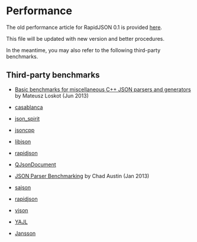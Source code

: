 # Performance

The old performance article for RapidJSON 0.1 is provided [here](https://code.google.com/p/rapidjson/wiki/Performance).

This file will be updated with new version and better procedures.

In the meantime, you may also refer to the following third-party benchmarks.

## Third-party benchmarks

* [Basic benchmarks for miscellaneous C++ JSON parsers and generators](https://github.com/mloskot/json_benchmark) by Mateusz Loskot (Jun 2013)
 * [casablanca](https://casablanca.codeplex.com/)
 * [json_spirit](https://github.com/cierelabs/json_spirit)
 * [jsoncpp](http://jsoncpp.sourceforge.net/)
 * [libjson](http://sourceforge.net/projects/libjson/)
 * [rapidjson](https://github.com/miloyip/rapidjson/)
 * [QJsonDocument](http://qt-project.org/doc/qt-5.0/qtcore/qjsondocument.html)
 
* [JSON Parser Benchmarking](http://chadaustin.me/2013/01/json-parser-benchmarking/) by Chad Austin (Jan 2013)
 * [sajson](https://github.com/chadaustin/sajson)
 * [rapidjson](https://github.com/miloyip/rapidjson/)
 * [vjson](https://code.google.com/p/vjson/)
 * [YAJL](http://lloyd.github.com/yajl/)
 * [Jansson](http://www.digip.org/jansson/)
